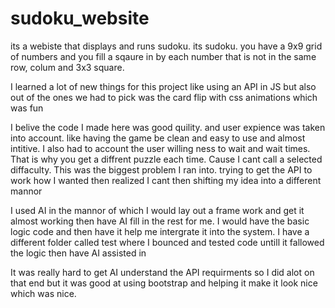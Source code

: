 # sudoku_website
its a webiste that displays and runs sudoku. its sudoku. you have a 9x9 grid of numbers and you fill a sqaure in by each number that is not in the same row, colum and 3x3 square.


I learned a lot of new things for this project like using an API in JS but also out of the ones we had to pick was the card flip with css animations which was fun

I belive the code I made here was good quility. and user expience was taken into account. like having the game be clean and easy to use and almost intitive. I also had to account the user willing ness to wait and wait times. That is why you get a diffrent puzzle each time. Cause I cant call a selected diffaculty. This was the biggest problem I ran into. trying to get the API to work how I wanted then realized I cant then shifting my idea into a different mannor

I used AI in the mannor of which I would lay out a frame work and get it almost working then have AI fill in the rest for me. I would have the basic logic code and then have it help me intergrate it into the system. I have a different folder called test where I bounced and tested code untill it fallowed the logic then have AI assisted in 

It was really hard to get AI understand the API requirments so I did alot on that end but it was good at using bootstrap and helping it make it look nice which was nice.